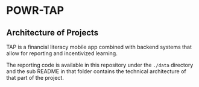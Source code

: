 # POWR-TAP

## Architecture of Projects

TAP is a financial literacy mobile app combined with backend systems that allow
for reporting and incentivized learning.

The reporting code is available in this repository under the `./data` directory
and the sub README in that folder contains the technical architecture of that
part of the project.
